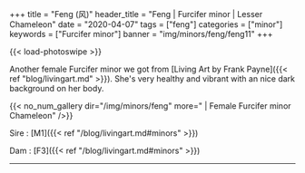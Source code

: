 +++
title = "Feng (风)"
header_title = "Feng | Furcifer minor | Lesser Chameleon"
date = "2020-04-07"
tags = ["feng"]
categories = ["minor"]
keywords = ["Furcifer minor"]
banner = "img/minors/feng/feng11"
+++

{{< load-photoswipe >}}

Another female Furcifer minor we got from [Living Art by Frank Payne]({{< ref "blog/livingart.md" >}}). She's very healthy and vibrant with an nice dark background on her body.


{{< no_num_gallery dir="/img/minors/feng" more=" | Female Furcifer minor Chameleon" />}}

Sire
: [M1]({{< ref "/blog/livingart.md#minors" >}})

Dam
: [F3]({{< ref "/blog/livingart.md#minors" >}})

---